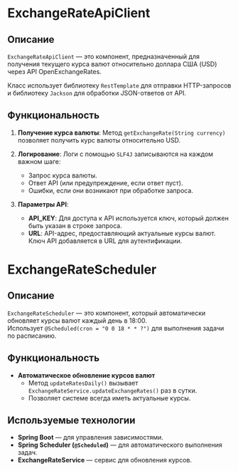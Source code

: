 # ExchangeRateApiClient

## Описание

`ExchangeRateApiClient` — это компонент, предназначенный для получения текущего курса валют относительно доллара США (USD) через API OpenExchangeRates.

Класс использует библиотеку `RestTemplate` для отправки HTTP-запросов и библиотеку `Jackson` для обработки JSON-ответов от API.

## Функциональность

1. **Получение курса валюты**:
   Метод `getExchangeRate(String currency)` позволяет получить курс валюты относительно USD.

2. **Логирование**:
   Логи с помощью `SLF4J` записываются на каждом важном шаге:
   - Запрос курса валюты.
   - Ответ API (или предупреждение, если ответ пуст).
   - Ошибки, если они возникают при обработке запроса.

3. **Параметры API**:
   - **API_KEY**: Для доступа к API используется ключ, который должен быть указан в строке запроса.
   - **URL**: API-адрес, предоставляющий актуальные курсы валют. Ключ API добавляется в URL для аутентификации.

# ExchangeRateScheduler

## Описание  

`ExchangeRateScheduler` — это компонент, который автоматически обновляет курсы валют каждый день в 18:00.  
Использует `@Scheduled(cron = "0 0 18 * * ?")` для выполнения задачи по расписанию.  

## Функциональность  

- **Автоматическое обновление курсов валют**  
  - Метод `updateRatesDaily()` вызывает `ExchangeRateService.updateExchangeRates()` раз в сутки.  
  - Позволяет системе всегда иметь актуальные курсы.  

## Используемые технологии  

- **Spring Boot** — для управления зависимостями.  
- **Spring Scheduler (`@Scheduled`)** — для автоматического выполнения задач.  
- **ExchangeRateService** — сервис для обновления курсов.  